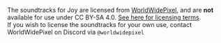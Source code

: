 <!-- Copyright (c) 2023-2024 Pridecraft Studios & contributors
	 SPDX-License-Identifier: CC-BY-SA-4.0
	 https://git.pridecraft.gay/website/blob/HEAD/LICENSE-CC-BY-SA-4.0 -->

The soundtracks for Joy are licensed from [WorldWidePixel](https://worldwidepixel.ca),
and are **not** available for use under CC BY-SA 4.0.
[See here for licensing terms](https://git.pridecraft.gay/pridepack/blob/main/LICENSE-MUSIC).<br />
If you wish to license the soundtracks for your own use, contact WorldWidePixel on Discord via `@worldwidepixel`
